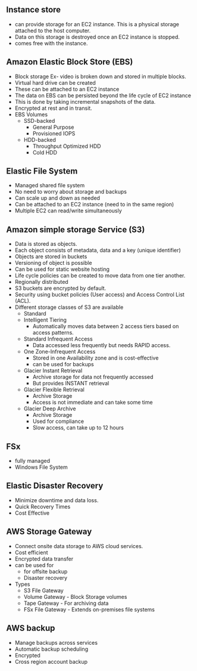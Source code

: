 ## Instance store

- can provide storage for an EC2 instance. This is a physical storage attached to the host computer.
- Data on this storage is destroyed once an EC2 instance is stopped.
- comes free with the instance.

## Amazon Elastic Block Store (EBS)

- Block storage Ex- video is broken down and stored in multiple blocks.
- Virtual hard drive can be created
- These can be attached to an EC2 instance
- The data on EBS can be persisted beyond the life cycle of EC2 instance
- This is done by taking incremental snapshots of the data.
- Encrypted at rest and in transit.
- EBS Volumes
  - SSD-backed
    - General Purpose
    - Provisioned IOPS
  - HDD-backed
    - Throughput Optimized HDD
    - Cold HDD

## Elastic File System

- Managed shared file system
- No need to worry about storage and backups
- Can scale up and down as needed
- Can be attached to an EC2 instance (need to in the same region)
- Multiple EC2 can read/write simultaneously

## Amazon simple storage Service (S3)

- Data is stored as objects.
- Each object consists of metadata, data and a key (unique identifier)
- Objects are stored in buckets
- Versioning of object is possible
- Can be used for static website hosting
- Life cycle policies can be created to move data from one tier another.
- Regionally distributed
- S3 buckets are encrypted by default.
- Security using bucket policies (User access) and Access Control List (ACL).
- Different storage classes of S3 are available
  - Standard
  - Intelligent Tiering
    - Automatically moves data between 2 access tiers based on access patterns.
  - Standard Infrequent Access
    - Data accessed less frequently but needs RAPID access.
  - One Zone-Infrequent Access
    - Stored in one Availability zone and is cost-effective
    - can be used for backups
  - Glacier Instant Retrieval
    - Archive storage for data not frequently accessed
    - But provides INSTANT retrieval
  - Glacier Flexible Retrieval
    - Archive Storage
    - Access is not immediate and can take some time
  - Glacier Deep Archive
    - Archive Storage
    - Used for compliance
    - Slow access, can take up to 12 hours

## FSx

- fully managed
- Windows File System

## Elastic Disaster Recovery

- Minimize downtime and data loss.
- Quick Recovery Times
- Cost Effective

## AWS Storage Gateway

- Connect onsite data storage to AWS cloud services.
- Cost efficient
- Encrypted data transfer
- can be used for
  - for offsite backup
  - Disaster recovery
- Types
  - S3 File Gateway
  - Volume Gateway - Block Storage volumes
  - Tape Gateway - For archiving data
  - FSx File Gateway - Extends on-premises file systems

## AWS backup

- Manage backups across services
- Automatic backup scheduling
- Encrypted
- Cross region account backup
